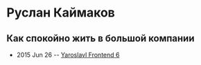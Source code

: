 # Руслан Каймаков

## Как спокойно жить в большой компании
- 2015 Jun 26 -- [Yaroslavl Frontend 6](https://youtu.be/CyVShof_JXI)    

